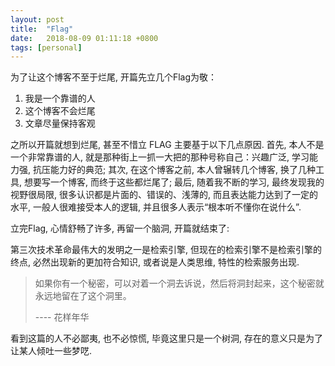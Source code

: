 ```yaml
---
layout: post
title:  "Flag"
date:   2018-08-09 01:11:18 +0800
tags: [personal]
---
```


为了让这个博客不至于烂尾, 开篇先立几个Flag为敬：
1. 我是一个靠谱的人
1. 这个博客不会烂尾
1. 文章尽量保持客观

之所以开篇就想到烂尾, 甚至不惜立 FLAG 主要基于以下几点原因. 首先, 本人不是一个非常靠谱的人, 就是那种街上一抓一大把的那种号称自己：兴趣广泛, 学习能力强, 抗压能力好的典范; 其次, 在这个博客之前, 本人曾辗转几个博客, 换了几种工具, 想要写一个博客, 而终于这些都烂尾了; 最后, 随着我不断的学习, 最终发现我的视野很局限, 很多认识都是片面的、错误的、浅薄的, 而且表达能力达到了一定的水平, 一般人很难接受本人的逻辑, 并且很多人表示“根本听不懂你在说什么”. 

立完Flag, 心情舒畅了许多, 再留一个脑洞, 开篇就结束了:

第三次技术革命最伟大的发明之一是检索引擎, 但现在的检索引擎不是检索引擎的终点, 必然出现新的更加符合知识, 或者说是人类思维, 特性的检索服务出现.

> 如果你有一个秘密，可以对着一个洞去诉说，然后将洞封起来，这个秘密就永远地留在了这个洞里。
>
> ---- 花样年华

看到这篇的人不必鄙夷, 也不必惊慌, 毕竟这里只是一个树洞, 存在的意义只是为了让某人倾吐一些梦呓.
